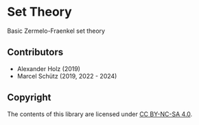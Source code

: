 # Set Theory

Basic Zermelo-Fraenkel set theory


## Contributors

  - Alexander Holz (2019)
  - Marcel Schütz (2019, 2022 - 2024)


## Copyright

The contents of this library are licensed under
[CC BY-NC-SA 4.0](https://creativecommons.org/licenses/by-nc-sa/4.0/).
